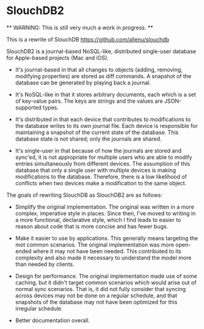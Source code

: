 # SlouchDB2

** WARNING: This is still very much a work in progress. **

This is a rewrite of SlouchDB https://github.com/allenu/slouchdb

SlouchDB2 is a journal-based NoSQL-like, distributed single-user database for
Apple-based projects (Mac and iOS).

* It's journal-based in that all changes to objects (adding, removing, modifying
  properties) are stored as diff commands. A snapshot of the database can be
  generated by playing back a journal.

* It's NoSQL-like in that it stores arbitrary documents, each which is a set of
  key-value pairs. The keys are strings and the values are JSON-supported types.

* It's distributed in that each device that contributes to modifications to the 
  database writes to its own journal file. Each device is responsible for 
  maintaining a snapshot of the current state of the database. This database state
  is not shared; only the journals are shared.

* It's single-user in that because of how the journals are stored and sync'ed, it
  is not appropriate for multiple users who are able to modify entries simultaneously
  from different devices. The assumption of this database that only a single user
  with multiple devices is making modifications to the database. Therefore, there
  is a low likelihood of conflicts when two devices make a modification to the same
  object.

The goals of rewriting SlouchDB as SlouchDB2 are as follows:

* Simplify the original implementation. The original was written in a more complex,
  imperative style in places. Since then, I've moved to writing in a more functional,
  declarative style, which I find leads to easier to reason about code that is more
  concise and has fewer bugs.

* Make it easier to use by applications. This generally means targeting the mot
  common scenarios. The original implementation was more open-ended where it may not
  have been needed. This contributed to its complexity and also made it necessary to
  understand the model more than needed by clients. 

* Design for performance. The original implementation made use of some caching, but
  it didn't target common scenarios which would arise out of normal sync scenarios.
  That is, it did not fully consider that syncing across devices may not be done on 
  a regular schedule, and that snapshots of the database may not have been optimized
  for this irregular schedule.

* Better documentation overall.

